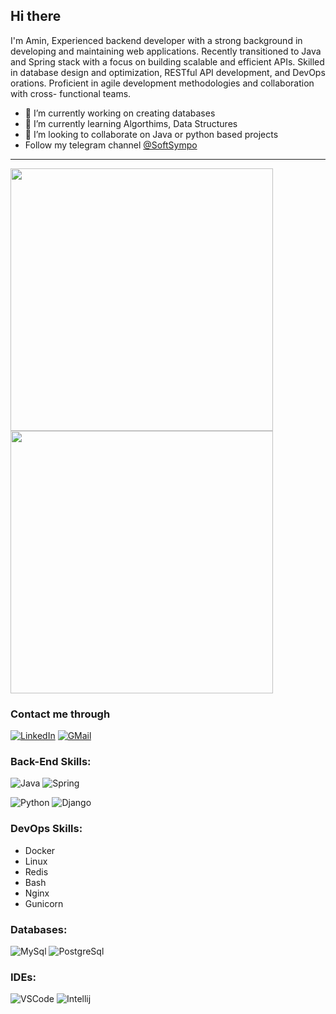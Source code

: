 ## Hi there

I'm Amin, Experienced backend developer with a strong background in developing and maintaining web
applications. Recently transitioned to Java and Spring stack with a focus on building scalable
and efficient APIs. Skilled in database design and optimization, RESTful API development, and
DevOps orations. Proficient in agile development methodologies and collaboration with cross-
functional teams.

- 🔭 I’m currently working on creating databases
- 🌱 I’m currently learning  Algorthims, Data Structures
- 👯 I’m looking to collaborate on Java or python based projects
- Follow my telegram channel [@SoftSympo](https://t.me/softsympo)
---

<p float="left">
  <img src="https://github-readme-streak-stats.herokuapp.com?user=Aminmalek&theme=tokyonight&hide_border=true" width="420">
  <img src="https://github-readme-stats.vercel.app/api?username=Aminmalek&show_icons=true&theme=gotham&hide_border=true" width="420">
</p>

### Contact me through

[![LinkedIn](https://img.shields.io/badge/linkedin-%230077B5.svg?style=for-the-badge&logo=linkedin&logoColor=white)](https://www.linkedin.com/in/amin-malek-mohammadi-28464994)
[![GMail](https://img.shields.io/badge/gmail-f0f0f0?&style=for-the-badge&logo=gmail&logoColor=white&color=ea4335)](mailto:aminmalek5@gmail.com)


### Back-End Skills:
![Java](https://img.shields.io/badge/Java-ED8B00?style=for-the-badge&logo=openjdk&logoColor=white)
![Spring](https://img.shields.io/badge/Spring-6DB33F?style=for-the-badge&logo=spring&logoColor=white)


![Python](https://img.shields.io/badge/python-3670A0?style=for-the-badge&logo=python&logoColor=ffdd54)
![Django](https://img.shields.io/badge/Django-092E20?style=for-the-badge&logo=django&logoColor=white)

### DevOps Skills:
- Docker
- Linux
- Redis
- Bash
- Nginx
- Gunicorn


### Databases:

![MySql](https://img.shields.io/badge/-MySql-000?&logo=MySQL&logoColor=4479A1)
![PostgreSql](https://img.shields.io/badge/-PostgreSql-000?&logo=postgresql&logoColor=336791)

### IDEs:

![VSCode](https://img.shields.io/badge/-VSCode-000?&logo=Visual%20Studio%20Code&logoColor=007ACC)
![Intellij](https://img.shields.io/badge/IntelliJ_IDEA-000000.svg?style=for-the-badge&logo=intellij-idea&logoColor=white)


